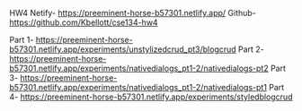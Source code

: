 HW4
Netify-
https://preeminent-horse-b57301.netlify.app/
Github-
https://github.com/Kbellott/cse134-hw4

Part 1-
https://preeminent-horse-b57301.netlify.app/experiments/unstylizedcrud_pt3/blogcrud
Part 2-
https://preeminent-horse-b57301.netlify.app/experiments/nativedialogs_pt1-2/nativedialogs-pt2
Part 3-
https://preeminent-horse-b57301.netlify.app/experiments/nativedialogs_pt1-2/nativedialogs-pt1
Part 4-
https://preeminent-horse-b57301.netlify.app/experiments/styledblogcrud